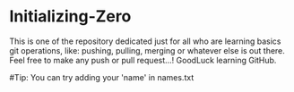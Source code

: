 # Initializing-Zero
This is one of the repository dedicated just for all who are learning basics git operations, like: pushing, pulling, merging or whatever else is out there. Feel free to make any push or pull request...! GoodLuck learning GitHub.

#Tip: You can try adding your 'name' in names.txt
